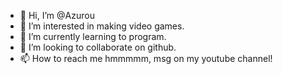 - 👋 Hi, I’m @Azurou
- 👀 I’m interested in making video games.
- 🌱 I’m currently learning to program.
- 💞️ I’m looking to collaborate on github.
- 📫 How to reach me hmmmmm, msg on my youtube channel!

<!---
Azurou/Azurou is a ✨ special ✨ repository because its `README.md` (this file) appears on your GitHub profile.
You can click the Preview link to take a look at your changes.
--->

